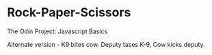 # Rock-Paper-Scissors

The Odin Project: Javascript Basics

Alternate version - K9 bites cow. Deputy tases K-9, Cow kicks deputy.